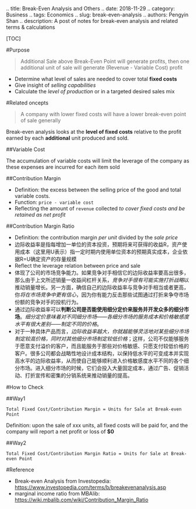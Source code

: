 .. title: Break-Even Analysis and Others
.. date: 2018-11-29
.. category: Business
.. tags: Economics
.. slug: break-even-analysis
.. authors: Pengyin Shan
.. description: A post of notes for break-even analysis and related terms & calculations

[TOC]

#Purpose

>Additional Sale above Break-Even Point will generate profits, then one additional unit of sale will generate (Revenue - Variable Cost) profit

- Determine what level of sales are needed to cover total **fixed costs** 
- Give insight of *selling capabilities*
- Calculate the *level of production* or in a targeted desired sales mix

#Related oncepts

>A company with lower fixed costs will have a lower break-even point of sale generally

Break-even analysis looks at the **level of fixed costs** relative to the profit earned by each **additional** unit produced and sold.

##Variable Cost

The accumulation of variable costs will limit the leverage of the company as these expenses are incurred for each item sold

##Contribution Margin

- Definition: the excess between the selling price of the good and total variable costs. 
- Function: `price - variable cost`
- Reflecting the amount of `revenue` collected *to cover fixed costs and be retained as net profit*

##Contribution Margin Ratio

- Definition: the contribution margin *per unit* divided by the *sale price*
- 边际收益率是指每增加一单位的资本投资，预期将来可获得的收益R，资产使用成本（这里用U表示）指一定时期内使用单位资本的预期真实成本，企业依据R=U确定资产的存量规模
- Reflect the leverage relation between price and sale
- 体现了公司的市场竞争能力。如果竞争对手相信它的边际收益率要高出很多，那么由于上文所述销量一收益间杠杆关系，*竞争对手很有可能实施打折战略*以推动销量增长。另一方面，确信自己的边际收益率与竞争对手相当或者更高，你*将在市场竞争中更有信心*，因为你有能力反击那些试图通过打折来争夺市场份额的竞争对手的投机行为。
- 通过边际收益率可以**判断公司是否能使用细分定价来服务并开发众多的细分市场**。*细分定价意味着对不同细分市场——各细分市场的服务成本和价格敏感度水平有很大差别——制定不同的价格*。
- 对于一种具体产品而言，*边际收益率越大，你就越能够灵活地对某些细分市场制定较高价格，同时对其他细分市场制定较低价格*；这样，公司不仅能够服务于愿意支付溢价的客户，而且能服务于那些对价格敏感、只愿支付较低价格的客户。很多公司都会战略性地设计成本结构，以保持低水平的可变成本并实现高水平的边际收益率，从而使自己能够顺利进入价格敏感度水平不同的各个细分市场。进入细分市场的时候，它们会投入大量固定成本，通过广告、促销活动、打折宣传和密集的分销系统来推动销量的提高。

#How to Check

##Way1

`Total Fixed Cost/Contribution Margin = Units for Sale at Break-even Point`

Definition: upon the sale of xxx units, all fixed costs will be paid for, and the company will report a net profit or loss of **$0**

##Way2

`Total Fixed Cost/Contribution Margin Ratio = Units for Sale at Break-even Point`

#Reference

- Break-even Analysis from Investopedia: https://www.investopedia.com/terms/b/breakevenanalysis.asp
- marginal income ratio from MBAlib: https://wiki.mbalib.com/wiki/Contribution_Margin_Ratio
